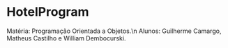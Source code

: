 # HotelProgram
Matéria: Programação Orientada a Objetos.\n
Alunos: Guilherme Camargo, Matheus Castilho e William Dembocurski.
